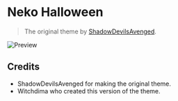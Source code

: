 # Neko Halloween
> The original theme by [ShadowDevilsAvenged](https://github.com/ShadowDevilsAvenged).

![Preview](https://i.imgur.com/7FqhDAd.png)

## Credits
* ShadowDevilsAvenged for making the original theme.
* Witchdima who created this version of the theme.
